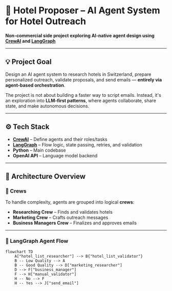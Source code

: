# 🏨 Hotel Proposer – AI Agent System for Hotel Outreach

**Non-commercial side project exploring AI-native agent design using [CrewAI](https://docs.crewai.com/) and [LangGraph](https://docs.langgraph.dev/)**

---

## 💡 Project Goal

Design an AI agent system to research hotels in Switzerland, prepare personalized outreach, validate proposals, and send emails — **entirely via agent-based orchestration**.

The project is not about building a faster way to script emails. Instead, it's an exploration into **LLM-first patterns**, where agents collaborate, share state, and make autonomous decisions.

---

## ⚙️ Tech Stack

- **[CrewAI](https://docs.crewai.com/)** – Define agents and their roles/tasks  
- **[LangGraph](https://docs.langgraph.dev/)** – Flow logic, state passing, retries, and validation  
- **Python** – Main codebase  
- **OpenAI API** – Language model backend  

---

## 🧠 Architecture Overview

### 👥 Crews

To handle complexity, agents are grouped into logical **crews**:

- **Researching Crew** – Finds and validates hotels
- **Marketing Crew** – Crafts outreach messages
- **Business Managers Crew** – Finalizes and approves emails

---

### 🔁 LangGraph Agent Flow

```mermaid
flowchart TD
    A["hotel_list_researcher"] --> B{"hotel_list_validator"}
    B -- Low Quality --> A
    B -- Good Quality --> D["marketing_researcher"]
    D --> F["business_manager"]
    F --> H["manual_validator"]
    H -- No --> F
    H -- Yes --> J["send_email"]
```